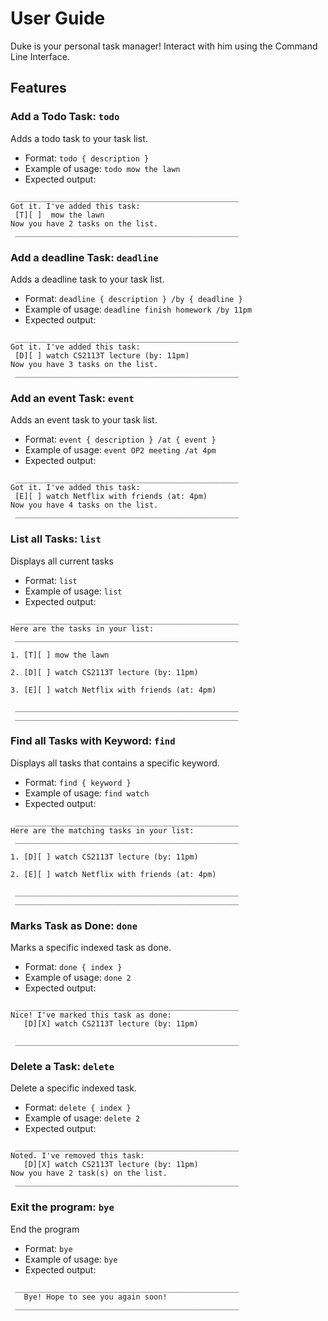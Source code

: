# User Guide

Duke is your personal task manager! Interact with him using the Command Line Interface.
## Features

### Add a Todo Task: `todo`

Adds a todo task to your task list.
* Format: `todo { description }`
* Example of usage: `todo mow the lawn`
* Expected output:
```
 __________________________________________________
Got it. I've added this task:
 [T][ ]  mow the lawn
Now you have 2 tasks on the list.
 __________________________________________________
```

### Add a deadline Task: `deadline`

Adds a deadline task to your task list.
* Format: `deadline { description } /by { deadline }`
* Example of usage: `deadline finish homework /by 11pm`
* Expected output:
```
 __________________________________________________
Got it. I've added this task:
 [D][ ] watch CS2113T lecture (by: 11pm)
Now you have 3 tasks on the list.
 __________________________________________________
```

### Add an event Task: `event`

Adds an event task to your task list.
* Format: `event { description } /at { event }`
* Example of usage: `event OP2 meeting /at 4pm`
* Expected output:
```
 __________________________________________________
Got it. I've added this task:
 [E][ ] watch Netflix with friends (at: 4pm)
Now you have 4 tasks on the list.
 __________________________________________________
```

### List all Tasks: `list`

Displays all current tasks
* Format: `list`
* Example of usage: `list`
* Expected output:
```
 __________________________________________________
Here are the tasks in your list:
 __________________________________________________
 
1. [T][ ] mow the lawn

2. [D][ ] watch CS2113T lecture (by: 11pm)

3. [E][ ] watch Netflix with friends (at: 4pm)

 __________________________________________________
 __________________________________________________
```

### Find all Tasks with Keyword: `find`

Displays all tasks that contains a specific keyword.
* Format: `find { keyword }`
* Example of usage: `find watch`
* Expected output:
```
 __________________________________________________
Here are the matching tasks in your list:
 __________________________________________________

1. [D][ ] watch CS2113T lecture (by: 11pm)

2. [E][ ] watch Netflix with friends (at: 4pm)

 __________________________________________________
 __________________________________________________

```

### Marks Task as Done: `done`

Marks a specific indexed task as done. 
* Format: `done { index }`
* Example of usage: `done 2`
* Expected output:
```
 __________________________________________________
Nice! I've marked this task as done:
   [D][X] watch CS2113T lecture (by: 11pm)

 __________________________________________________
```

### Delete a Task: `delete`

Delete a specific indexed task.
* Format: `delete { index }`
* Example of usage: `delete 2`
* Expected output:
```
 __________________________________________________
Noted. I've removed this task:
   [D][X] watch CS2113T lecture (by: 11pm)
Now you have 2 task(s) on the list.
 __________________________________________________

```

### Exit the program: `bye`

End the program
* Format: `bye`
* Example of usage: `bye`
* Expected output:
```
 __________________________________________________
   Bye! Hope to see you again soon!
 __________________________________________________

```
